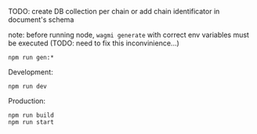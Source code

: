 TODO: create DB collection per chain or add chain identificator in document's schema  
  
note: before running node, `wagmi generate` with correct env variables must be executed (TODO: need to fix this inconvinience...)
```
npm run gen:*
```
Development:
```
npm run dev
```
Production:  
```
npm run build
npm run start
```